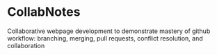 # CollabNotes
Collaborative webpage development to demonstrate mastery of github workflow: branching, merging, pull requests, conflict resolution, and collaboration
